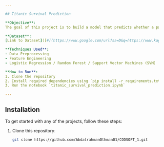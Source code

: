 ```yaml
---

## Titanic Survival Prediction

**Objective**:  
The goal of this project is to build a model that predicts whether a passenger on the Titanic survived or not. The dataset includes features such as age, gender, ticket class, fare, cabin, and survival status.

**Dataset**:  
[Link to Dataset]([#](https://www.google.com/url?sa=D&q=https://www.kaggle.com/datasets/yasserh/titanic-dataset&ust=1743173100000000&usg=AOvVaw1IDlOz0CGk-8f8zOYboqGZ&hl=en))

**Techniques Used**:  
- Data Preprocessing
- Feature Engineering
- Logistic Regression / Random Forest / Support Vector Machines (SVM)

**How to Run**:
1. Clone the repository
2. Install required dependencies using `pip install -r requirements.txt`
3. Run the notebook `titanic_survival_prediction.ipynb`

---
```


## Installation

To get started with any of the projects, follow these steps:

1. Clone this repository:
   ```bash
   git clone https://github.com/AbdalrahmanOthman01/CODSOFT_1.git
